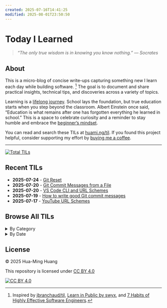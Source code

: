 ```yaml
---
created: 2025-07-16T14:41:25
modified: 2025-08-01T23:50:50
---
```


# Today I Learned

> _“The only true wisdom is in knowing you know nothing.” — Socrates_

## About

This is a micro-blog of concise write-ups capturing something new I learn each day while building software. [^1] The goal is to document and share practical insights, technical tips, and discoveries across a variety of topics.

Learning is a [lifelong journey](https://hbr.org/2017/02/lifelong-learning-is-good-for-your-health-your-wallet-and-your-social-life). School lays the foundation, but true education starts when you step beyond the classroom. Albert Einstein once said, “Education is what remains after one has forgotten everything he learned in school.” This is a space to celebrate curiosity and a reminder to stay humble and embrace the [beginner’s mindset](https://en.wikipedia.org/wiki/Shoshin).

You can read and search these TILs at [huami.ng/til](https://huami.ng/til). If you found this project helpful, consider supporting my effort by [buying me a coffee](https://buymeacoffee.com/huaming.huang).

---

<!-- index starts -->
[![Total TILs](https://img.shields.io/badge/Total%20TILs-7-blue?style=for-the-badge)](posts/)

## Recent TILs

* **2025-07-24** - [Git Reset](posts/git-reset.md)
* **2025-07-20** - [Git Commit Messages from a File](posts/git-commit-messages-from-a-file.md)
* **2025-07-20** - [VS Code CLI and URL Schemes](posts/vs-code-cli-and-url-schemes.md)
* **2025-07-19** - [How to write good Git commit messages](posts/how-to-write-good-git-commit-messages.md)
* **2025-07-17** - [YouTube URL Schemes](posts/youtube-url-schemes.md)

## Browse All TILs

<details>
<summary>By Category</summary>

<details>
<summary>cli (1)</summary>

* [VS Code CLI and URL Schemes](posts/vs-code-cli-and-url-schemes.md)

</details>

<details>
<summary>git (4)</summary>

* [Git Reset](posts/git-reset.md)
* [Git Commit Messages from a File](posts/git-commit-messages-from-a-file.md)
* [How to write good Git commit messages](posts/how-to-write-good-git-commit-messages.md)
* [Git Tags](posts/git-tags.md)

</details>

<details>
<summary>github (1)</summary>

* [GitHub URL Schemes for Viewing, Editing, and Commit History](posts/github-url-schemes.md)

</details>

<details>
<summary>url-schemes (3)</summary>

* [VS Code CLI and URL Schemes](posts/vs-code-cli-and-url-schemes.md)
* [YouTube URL Schemes](posts/youtube-url-schemes.md)
* [GitHub URL Schemes for Viewing, Editing, and Commit History](posts/github-url-schemes.md)

</details>

<details>
<summary>vs-code (1)</summary>

* [VS Code CLI and URL Schemes](posts/vs-code-cli-and-url-schemes.md)

</details>

</details>

<details>
<summary>By Date</summary>

<details>
<summary>2025</summary>

<details>
<summary>July (6)</summary>

* [Git Reset](posts/git-reset.md)
* [Git Commit Messages from a File](posts/git-commit-messages-from-a-file.md)
* [VS Code CLI and URL Schemes](posts/vs-code-cli-and-url-schemes.md)
* [How to write good Git commit messages](posts/how-to-write-good-git-commit-messages.md)
* [YouTube URL Schemes](posts/youtube-url-schemes.md)
* [GitHub URL Schemes for Viewing, Editing, and Commit History](posts/github-url-schemes.md)

</details>

<details>
<summary>January (1)</summary>

* [Git Tags](posts/git-tags.md)

</details>

</details>

</details>
<!-- index ends -->

## License

&copy; 2025 Hua-Ming Huang

This repository is licensed under [CC BY 4.0](https://creativecommons.org/licenses/by/4.0/)

[![CC BY 4.0](https://img.shields.io/badge/License-CC%20BY%204.0-lightgrey.svg)](https://creativecommons.org/licenses/by/4.0/)

[^1]: Inspired by [jbranchaud/til](https://github.com/jbranchaud/til), [Learn in Public by swyx](https://www.swyx.io/learn-in-public), and [7 Habits of Highly Effective Software Engineers](https://makingsmallercircles.com/articles/7-habits-of-highly-effective-software-engineers).

